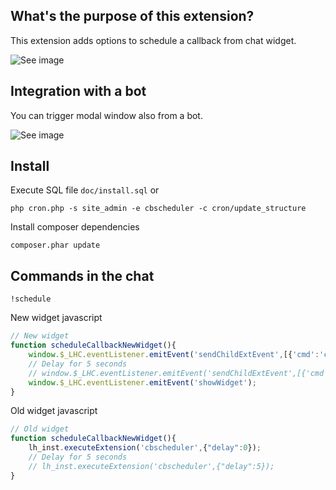 
## What's the purpose of this extension?

This extension adds options to schedule a callback from chat widget.

![See image](/design/frontendnew/images/stats.png)

## Integration with a bot

You can trigger modal window also from a bot.

![See image](/design/frontendnew/images/stats.png)

## Install

Execute SQL file `doc/install.sql` or

`php cron.php -s site_admin -e cbscheduler -c cron/update_structure`

Install composer dependencies

`composer.phar update`

## Commands in the chat
`!schedule`

New widget javascript

```js
// New widget
function scheduleCallbackNewWidget(){
    window.$_LHC.eventListener.emitEvent('sendChildExtEvent',[{'cmd':'cbscheduler','arg':{}}]);
    // Delay for 5 seconds
    // window.$_LHC.eventListener.emitEvent('sendChildExtEvent',[{'cmd':'cbscheduler','arg':{"delay":5}}]);
    window.$_LHC.eventListener.emitEvent('showWidget');
}
```

Old widget javascript

```js
// Old widget
function scheduleCallbackNewWidget(){
    lh_inst.executeExtension('cbscheduler',{"delay":0});
    // Delay for 5 seconds
    // lh_inst.executeExtension('cbscheduler',{"delay":5});
}
```